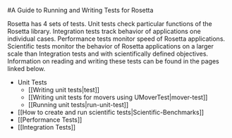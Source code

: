 #A Guide to Running and Writing Tests for Rosetta

Rosetta has 4 sets of tests. Unit tests check particular functions of the Rosetta library. Integration tests track behavior of applications one individual cases. Performance tests monitor speed of Rosetta applications. Scientific tests monitor the behavior of Rosetta applications on a larger scale than Integration tests and with scientifically defined objectives. Information on reading and writing these tests can be found in the pages linked below.


-   Unit Tests
    -	[[Writing unit tests|test]]
    -   [[Writing unit tests for movers using UMoverTest|mover-test]]
    -   [[Running unit tests|run-unit-test]]
-   [[How to create and run scientific tests|Scientific-Benchmarks]]
-   [[Performance Tests]]
-   [[Integration Tests]]